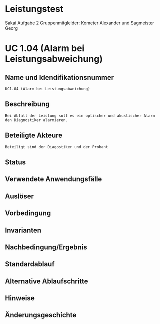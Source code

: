 # Leistungstest
Sakai Aufgabe 2
Gruppenmitgleider: Kometer Alexander und Sagmeister Georg


# UC 1.04 (Alarm bei Leistungsabweichung)
## Name und Idendifikationsnummer
    UC1.04 (Alarm bei Leistungsabweichung)
## Beschreibung
    Bei Abfall der Leistung soll es ein optischer und akustischer Alarm den Diagnostiker alarmieren.
## Beteiligte Akteure
    Beteiligt sind der Diagostiker und der Probant
## Status

## Verwendete Anwendungsfälle

## Auslöser

## Vorbedingung

## Invarianten

## Nachbedingung/Ergebnis

## Standardablauf

## Alternative Ablaufschritte

## Hinweise

## Änderungsgeschichte











